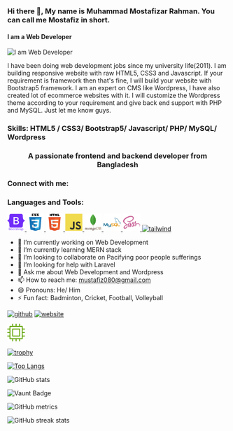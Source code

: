 ### Hi there 👋, My name is Muhammad Mostafizar Rahman. You can call me Mostafiz in short.
#### I am a Web Developer
![I am Web Developer](https://scontent.fdac50-1.fna.fbcdn.net/v/t39.30808-6/448520878_25590568553924730_2990767888582390181_n.jpg?_nc_cat=104&ccb=1-7&_nc_sid=cc71e4&_nc_ohc=qyKdKrzwwcwQ7kNvgH47o43&_nc_oc=Adg2dkpg1hi27etbU5Ow-WaxqM-sH2YbGcsd3ErIvLGs9MGyDNOkxnwL6CWU2JeuXsc&_nc_zt=23&_nc_ht=scontent.fdac50-1.fna&_nc_gid=A8K756x6XVch87wwJDn0RYK&oh=00_AYB7xh2RtW1t_4xLp4YctiNEjShb34zVfqItVSc4UuiFYw&oe=67C9EE30)

I have been doing web development jobs since my university life(2011). I am building responsive website with raw HTML5, CSS3 and Javascript. If your requirement is framework then that's fine, I will build your website with Bootstrap5 framework. I am an expert on CMS like Wordpress, I have also created lot of ecommerce websites with it. I will customize the Wordpress theme according to your requirement and give back end support with PHP and MySQL. Just let me know guys.

### Skills: HTML5 / CSS3/ Bootstrap5/ Javascript/ PHP/ MySQL/ Wordpress

<h3 align="center">A passionate frontend and backend developer from Bangladesh</h3>

<h3 align="left">Connect with me:</h3>
<p align="left">
</p>

<h3 align="left">Languages and Tools:</h3>
<p align="left"> <a href="https://getbootstrap.com" target="_blank" rel="noreferrer"> <img src="https://raw.githubusercontent.com/devicons/devicon/master/icons/bootstrap/bootstrap-plain-wordmark.svg" alt="bootstrap" width="40" height="40"/> </a> <a href="https://www.w3schools.com/css/" target="_blank" rel="noreferrer"> <img src="https://raw.githubusercontent.com/devicons/devicon/master/icons/css3/css3-original-wordmark.svg" alt="css3" width="40" height="40"/> </a> <a href="https://www.w3.org/html/" target="_blank" rel="noreferrer"> <img src="https://raw.githubusercontent.com/devicons/devicon/master/icons/html5/html5-original-wordmark.svg" alt="html5" width="40" height="40"/> </a> <a href="https://developer.mozilla.org/en-US/docs/Web/JavaScript" target="_blank" rel="noreferrer"> <img src="https://raw.githubusercontent.com/devicons/devicon/master/icons/javascript/javascript-original.svg" alt="javascript" width="40" height="40"/> </a> <a href="https://www.mongodb.com/" target="_blank" rel="noreferrer"> <img src="https://raw.githubusercontent.com/devicons/devicon/master/icons/mongodb/mongodb-original-wordmark.svg" alt="mongodb" width="40" height="40"/> </a> <a href="https://www.mysql.com/" target="_blank" rel="noreferrer"> <img src="https://raw.githubusercontent.com/devicons/devicon/master/icons/mysql/mysql-original-wordmark.svg" alt="mysql" width="40" height="40"/> </a> <a href="https://sass-lang.com" target="_blank" rel="noreferrer"> <img src="https://raw.githubusercontent.com/devicons/devicon/master/icons/sass/sass-original.svg" alt="sass" width="40" height="40"/> </a> <a href="https://tailwindcss.com/" target="_blank" rel="noreferrer"> <img src="https://www.vectorlogo.zone/logos/tailwindcss/tailwindcss-icon.svg" alt="tailwind" width="40" height="40"/> </a> </p>


- 🔭 I’m currently working on Web Development 
- 🌱 I’m currently learning MERN stack 
- 👯 I’m looking to collaborate on Pacifying poor people sufferings  
- 🤔 I’m looking for help with Laravel 
- 💬 Ask me about Web Development and Wordpress 
- 📫 How to reach me: mustafiz080@gmail.com 
- 😄 Pronouns: He/ Him 
- ⚡ Fun fact: Badminton, Cricket, Football, Volleyball 


[<img src='https://cdn.jsdelivr.net/npm/simple-icons@3.0.1/icons/github.svg' alt='github' height='40'>](https://github.com/mustafiz080)  [<img src='https://cdn.jsdelivr.net/npm/simple-icons@3.0.1/icons/icloud.svg' alt='website' height='40'>](mostafizarrahman.com)  

<a href='https://docs.github.com/en/developers'><img src='https://raw.githubusercontent.com/acervenky/animated-github-badges/master/assets/devbadge.gif' width='40' height='40'></a> 

[![trophy](https://github-profile-trophy.vercel.app/?username=mustafiz080)](https://github.com/ryo-ma/github-profile-trophy)

[![Top Langs](https://github-readme-stats.vercel.app/api/top-langs/?username=mustafiz080)](https://github.com/anuraghazra/github-readme-stats)

![GitHub stats](https://github-readme-stats.vercel.app/api?username=mustafiz080&show_icons=true)  

![Vaunt Badge](https://api.vaunt.dev/v1/github/entities/mustafiz080/contributions?format=svg&private=false)  

![GitHub metrics](https://metrics.lecoq.io/mustafiz080)  

![GitHub streak stats](https://streak-stats.demolab.com/?user=mustafiz080)  

